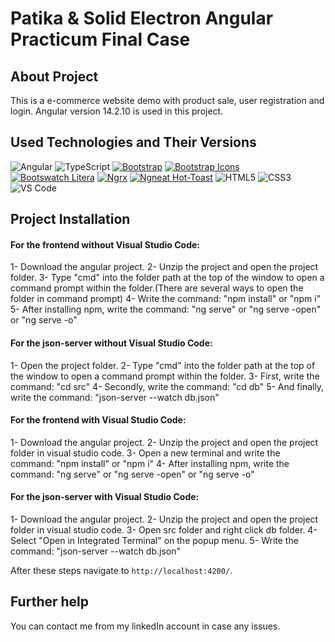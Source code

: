 # Patika & Solid Electron Angular Practicum Final Case

## About Project

This is a e-commerce website demo with product sale, user registration and login.
Angular version 14.2.10 is used in this project.

## Used Technologies and Their Versions
![Angular](https://img.shields.io/badge/angular%2014.2.10-%23DD0031.svg?style=for-the-badge&logo=angular&logoColor=white)
![TypeScript](https://img.shields.io/badge/typescript%204.7.4-%23007ACC.svg?style=for-the-badge&logo=typescript&logoColor=white)
[![Bootstrap](https://img.shields.io/badge/Bootstrap%20v5.2.2-blueviolet?style=for-the-badge&logo=bootstrap&logoColor=white)](https://getbootstrap.com)
[![Bootstrap Icons](https://img.shields.io/badge/Bootstrap%20icons%20v1.10.2-blueviolet?style=for-the-badge&logo=bootstrap&logoColor=white)](https://icons.getbootstrap.com)
[![Bootswatch Litera](https://img.shields.io/badge/bootswatch%20litera%20v5.2.2-blueviolet?style=for-the-badge&logo=bootstrap&logoColor=white)](https://bootswatch.com/litera/)
[![Ngrx](https://img.shields.io/badge/ngrx%20v14.3.2-purple?style=for-the-badge&logoColor=white)](https://ngrx.io/)
[![Ngneat Hot-Toast](https://img.shields.io/badge/ngneat%20hot%20toast%20v4.1.0-brown?style=for-the-badge&&logoColor=white)](https://ngneat.github.io/hot-toast/)
![HTML5](https://img.shields.io/badge/html5-%23E34F26.svg?style=for-the-badge&logo=html5&logoColor=white)
![CSS3](https://img.shields.io/badge/css3-%231572B6.svg?style=for-the-badge&logo=css3&logoColor=white)
![VS Code](https://img.shields.io/badge/Visual%20studio%20code%20-%23007ACC.svg?style=for-the-badge&logo=vscode&logoColor=white)

## Project Installation

#### For the frontend without Visual Studio Code:
1- Download the angular project.
2- Unzip the project and open the project folder.
3- Type "cmd" into the folder path at the top of the window to open a command prompt within the folder.(There are several ways to open the folder in command prompt)
4- Write the command: "npm install" or "npm i"
5- After installing npm, write the command: "ng serve" or "ng serve -open" or "ng serve -o"

#### For the json-server without Visual Studio Code:
1- Open the project folder.
2- Type "cmd" into the folder path at the top of the window to open a command prompt within the folder.
3- First, write the command: "cd src"
4- Secondly, write the command: "cd db"
5- And finally, write the command: "json-server --watch db.json"

#### For the frontend with Visual Studio Code:
1- Download the angular project.
2- Unzip the project and open the project folder in visual studio code.
3- Open a new terminal and write the command: "npm install" or "npm i"
4- After installing npm, write the command: "ng serve" or "ng serve -open" or "ng serve -o"

#### For the json-server with Visual Studio Code:
1- Download the angular project.
2- Unzip the project and open the project folder in visual studio code.
3- Open src folder and right click db folder.
4- Select "Open in Integrated Terminal" on the popup menu. 
5- Write the command: "json-server --watch db.json"

After these steps navigate to `http://localhost:4200/`.


## Further help
You can contact me from my linkedIn account in case any issues.
